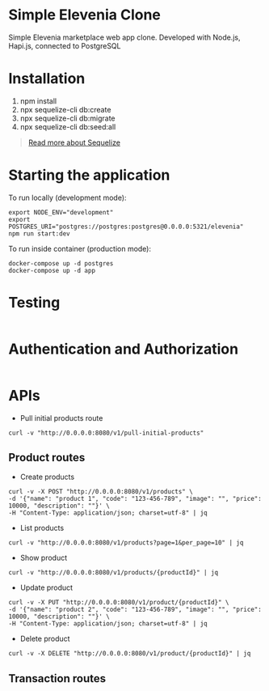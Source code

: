 # Simple Elevenia Clone

Simple Elevenia marketplace web app clone. Developed with Node.js, Hapi.js, connected to PostgreSQL

# Installation

1. npm install
2. npx sequelize-cli db:create
3. npx sequelize-cli db:migrate
4. npx sequelize-cli db:seed:all

> [Read more about Sequelize](https://sequelize.org/v7/manual/migrations.html)

# Starting the application

To run locally (development mode):
```
export NODE_ENV="development"
export POSTGRES_URI="postgres://postgres:postgres@0.0.0.0:5321/elevenia"
npm run start:dev
```

To run inside container (production mode):
```
docker-compose up -d postgres
docker-compose up -d app
```

# Testing
```
```

# Authentication and Authorization
```
```

# APIs

- Pull initial products route
```
curl -v "http://0.0.0.0:8080/v1/pull-initial-products"
```

## Product routes
- Create products
```
curl -v -X POST "http://0.0.0.0:8080/v1/products" \
-d '{"name": "product 1", "code": "123-456-789", "image": "", "price": 10000, "description": ""}' \
-H "Content-Type: application/json; charset=utf-8" | jq
```

- List products
```
curl -v "http://0.0.0.0:8080/v1/products?page=1&per_page=10" | jq
```

- Show product
```
curl -v "http://0.0.0.0:8080/v1/products/{productId}" | jq
```

- Update product
```
curl -v -X PUT "http://0.0.0.0:8080/v1/product/{productId}" \
-d '{"name": "product 2", "code": "123-456-789", "image": "", "price": 10000, "description": ""}' \
-H "Content-Type: application/json; charset=utf-8" | jq
```

- Delete product
```
curl -v -X DELETE "http://0.0.0.0:8080/v1/product/{productId}" | jq
```

## Transaction routes
```
```
